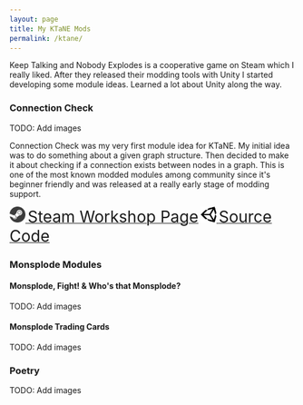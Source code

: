```yaml
---
layout: page
title: My KTaNE Mods
permalink: /ktane/
---
```


Keep Talking and Nobody Explodes is a cooperative game on Steam which I really liked.
After they released their modding tools with Unity I started developing some module ideas.
Learned a lot about Unity along the way.

### Connection Check

TODO: Add images

Connection Check was my very first module idea for KTaNE.
My initial idea was to do something about a given graph structure.
Then decided to make it about checking if a connection exists between nodes in a graph.
This is one of the most known modded modules among community since it's beginner friendly and was released at a really early stage of modding support.

[  <img src="/images/icons/steam.png" alt="Steam Logo" style="height: 2em; "/> <span style="font-size: 2em;">Steam Workshop Page</span>](http://steamcommunity.com/sharedfiles/filedetails/?id=744314607)
[  <img src="/images/icons/unity.png" alt="Unity Logo" style="height: 2em; "/> <span style="font-size: 2em;">Source Code</span>](https://github.com/bcetin/ConnectionCheck)

### Monsplode Modules

#### Monsplode, Fight! & Who's that Monsplode?
TODO: Add images

#### Monsplode Trading Cards
TODO: Add images

### Poetry
TODO: Add images